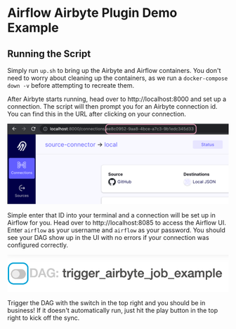 # Airflow Airbyte Plugin Demo Example

## Running the Script
Simply run `up.sh` to bring up the Airbyte and Airflow containers. You don't need to worry about cleaning up the containers, as we run a `docker-compose down -v` before attempting to recreate them.

After Airbyte starts running, head over to http://localhost:8000 and set up a connection. The script will then prompt you for an Airbyte connection id. You can find this in the URL after clicking on your connection.

![](./assets/airbyte_connection_id.png)

Simple enter that ID into your terminal and a connection will be set up in Airflow for you. Head over to http://localhost:8085 to access the Airflow UI. Enter `airflow` as your username and `airflow` as your password. You should see your DAG show up in the UI with no errors if your connection was configured correctly.

![](./assets/airflow_start_dag.png)

Trigger the DAG with the switch in the top right and you should be in business! If it doesn't automatically run, just hit the play button in the top right to kick off the sync.